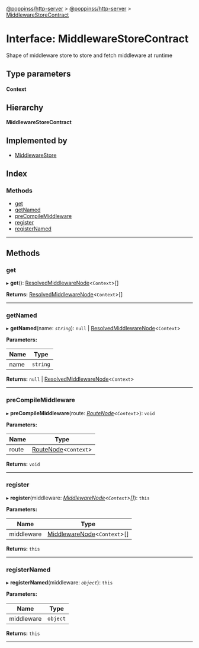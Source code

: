 [@poppinss/http-server](../README.md) > [@poppinss/http-server](../modules/_poppinss_http_server.md) > [MiddlewareStoreContract](../interfaces/_poppinss_http_server.middlewarestorecontract.md)

# Interface: MiddlewareStoreContract

Shape of middleware store to store and fetch middleware at runtime

## Type parameters
#### Context 
## Hierarchy

**MiddlewareStoreContract**

## Implemented by

* [MiddlewareStore](../classes/_poppinss_http_server.middlewarestore.md)

## Index

### Methods

* [get](_poppinss_http_server.middlewarestorecontract.md#get)
* [getNamed](_poppinss_http_server.middlewarestorecontract.md#getnamed)
* [preCompileMiddleware](_poppinss_http_server.middlewarestorecontract.md#precompilemiddleware)
* [register](_poppinss_http_server.middlewarestorecontract.md#register)
* [registerNamed](_poppinss_http_server.middlewarestorecontract.md#registernamed)

---

## Methods

<a id="get"></a>

###  get

▸ **get**(): [ResolvedMiddlewareNode](../modules/_poppinss_http_server.md#resolvedmiddlewarenode)<`Context`>[]

**Returns:** [ResolvedMiddlewareNode](../modules/_poppinss_http_server.md#resolvedmiddlewarenode)<`Context`>[]

___
<a id="getnamed"></a>

###  getNamed

▸ **getNamed**(name: *`string`*): `null` \| [ResolvedMiddlewareNode](../modules/_poppinss_http_server.md#resolvedmiddlewarenode)<`Context`>

**Parameters:**

| Name | Type |
| ------ | ------ |
| name | `string` |

**Returns:** `null` \| [ResolvedMiddlewareNode](../modules/_poppinss_http_server.md#resolvedmiddlewarenode)<`Context`>

___
<a id="precompilemiddleware"></a>

###  preCompileMiddleware

▸ **preCompileMiddleware**(route: *[RouteNode](../modules/_poppinss_http_server.md#routenode)<`Context`>*): `void`

**Parameters:**

| Name | Type |
| ------ | ------ |
| route | [RouteNode](../modules/_poppinss_http_server.md#routenode)<`Context`> |

**Returns:** `void`

___
<a id="register"></a>

###  register

▸ **register**(middleware: *[MiddlewareNode](../modules/_poppinss_http_server.md#middlewarenode)<`Context`>[]*): `this`

**Parameters:**

| Name | Type |
| ------ | ------ |
| middleware | [MiddlewareNode](../modules/_poppinss_http_server.md#middlewarenode)<`Context`>[] |

**Returns:** `this`

___
<a id="registernamed"></a>

###  registerNamed

▸ **registerNamed**(middleware: *`object`*): `this`

**Parameters:**

| Name | Type |
| ------ | ------ |
| middleware | `object` |

**Returns:** `this`

___

